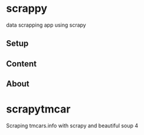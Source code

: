 # scrappy
data scrapping app using scrapy

## Setup

## Content

## About
# scrapytmcar
Scraping tmcars.info with scrapy and beautiful soup 4
